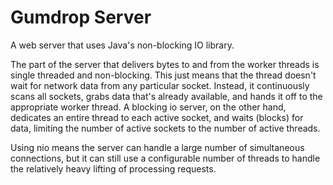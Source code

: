 # Gumdrop Server

A web server that uses Java's non-blocking IO library.

The part of the server that delivers bytes to and from the worker threads is single threaded and non-blocking. This
just means that the thread doesn't wait for network data from any particular socket. Instead, it continuously scans all
sockets, grabs data that's already available, and hands it off to the appropriate worker thread. A blocking io server,
on the other hand, dedicates an entire thread to each active socket, and waits (blocks) for data, limiting the number of
active sockets to the number of active threads.

Using nio means the server can handle a large number of simultaneous connections, but it can still use a configurable
number of threads to handle the relatively heavy lifting of processing requests.
